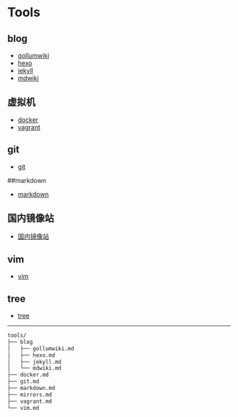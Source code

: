 # Tools

## blog

- [gollumwiki](#!tools/blog/gollumwiki.md)
- [hexo](#!tools/blog/hexo.md)
- [jekyll](#!tools/blog/jekyll.md)
- [mdwiki](#!tools/blog/mdwiki.md)

## 虚拟机

- [docker](#!tools/docker.md)
- [vagrant](#!tools/vagrant.md)

## git

- [git](#!tools/git.md)

##markdown

- [markdown](#!tools/markdown.md)

## 国内镜像站 
- [国内镜像站](#!tools/mirrors.md)

## vim

- [vim](#!tools/vim.md)

## tree

- [tree](#!tools/tree.md)

---

```bash
tools/
├── blog
│   ├── gollumwiki.md
│   ├── hexo.md
│   ├── jekyll.md
│   └── mdwiki.md
├── docker.md
├── git.md
├── markdown.md
├── mirrors.md
├── vagrant.md
└── vim.md
```
